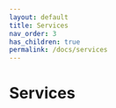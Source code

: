 ```yaml
---
layout: default
title: Services
nav_order: 3
has_children: true
permalink: /docs/services
---
```


# Services

